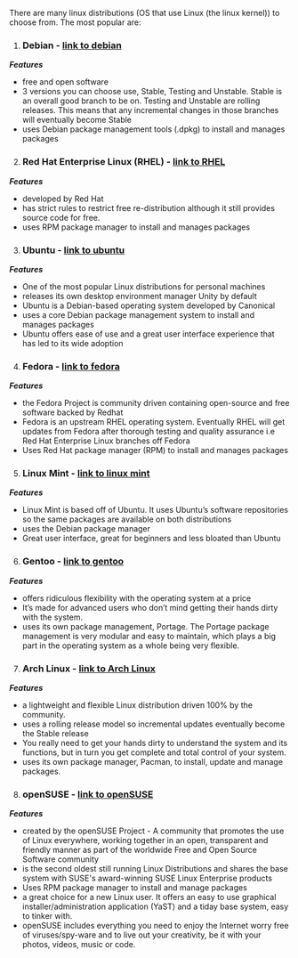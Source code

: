 There are many linux distributions (OS that use Linux (the linux kernel)) to choose from. The most
popular are:

1. ### Debian - [link to debian](https://www.debian.org/)
***Features***
- free and open software
- 3 versions you can choose use, Stable, Testing and Unstable. Stable is an overall good branch to be on. Testing and Unstable are rolling releases. This means that any incremental changes in those branches will eventually become Stable
- uses Debian package management tools (.dpkg) to install and manages packages

2. ### Red Hat Enterprise Linux (RHEL) - [link to RHEL](https://www.redhat.com/en/technologies/linux-platforms/enterprise-linux/)
***Features***
- developed by Red Hat
- has strict rules to restrict free re-distribution although it still provides source code for free.
- uses RPM package manager to install and manages packages

3. ### Ubuntu - [link to ubuntu](https://www.ubuntu.com/)
***Features***
- One of the most popular Linux distributions for personal machines
- releases its own desktop environment manager Unity by default
- Ubuntu is a Debian-based operating system developed by Canonical
- uses a core Debian package management system to install and manages packages
- Ubuntu offers ease of use and a great user interface experience that has led to its wide adoption

4. ### Fedora - [link to fedora](https://getfedora.org/)
***Features***
- the Fedora Project is community driven containing open-source and free software backed by Redhat
- Fedora is an upstream RHEL operating system. Eventually RHEL will get updates from Fedora after thorough testing and quality assurance i.e Red Hat Enterprise Linux branches off Fedora
- Uses Red Hat package manager (RPM) to install and manages packages

5. ### Linux Mint - [link to linux mint](https://linuxmint.com/)
***Features***
- Linux Mint is based off of Ubuntu. It uses Ubuntu’s software repositories so the same packages are available on both distributions
- uses the Debian package manager
- Great user interface, great for beginners and less bloated than Ubuntu

6. ### Gentoo - [link to gentoo](https://www.gentoo.org/)
***Features***
- offers ridiculous flexibility with the operating system at a price
- It’s made for advanced users who don’t mind getting their hands dirty with the system.
- uses its own package management, Portage. The Portage package management is very modular and easy to maintain, which plays a big part in the operating system as a whole being very flexible.

7. ### Arch Linux - [link to Arch Linux](https://www.archlinux.org/)
***Features***
- a lightweight and flexible Linux distribution driven 100% by the community.
- uses a rolling release model so incremental updates eventually become the Stable release
- You really need to get your hands dirty to understand the system and its functions, but in turn you get complete and total control of your system.
- uses its own package manager, Pacman, to install, update and manage packages.

8. ### openSUSE - [link to openSUSE](https://software.opensuse.org/)
***Features***
- created by the openSUSE Project - A community that promotes the use of Linux everywhere, working together in an open, transparent and friendly manner as part of the worldwide Free and Open Source Software community
- is the second oldest still running Linux Distributions and shares the base system with SUSE's award-winning SUSE Linux Enterprise products
- Uses RPM package manager to install and manage packages
- a great choice for a new Linux user. It offers an easy to use graphical installer/administration application (YaST) and a tiday base system, easy to tinker with.
- openSUSE includes everything you need to enjoy the Internet worry free of viruses/spy-ware and to live out your creativity, be it with your photos, videos, music or code.